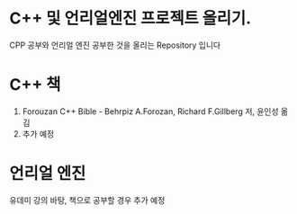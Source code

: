 # C++ 및 언리얼엔진 프로젝트 올리기.
CPP 공부와 언리얼 엔진 공부한 것을 올리는 Repository 입니다 

# C++ 책
1. Forouzan C++ Bible - Behrpiz A.Forozan, Richard F.Gillberg 저, 윤인성 옮김
2. 추가 예정

# 언리얼 엔진 
유데미 강의 바탕, 책으로 공부할 경우 추가 예정 

